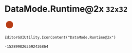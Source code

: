 # DataMode.Runtime@2x `32x32`
<img src="/img/DataMode.Runtime@2x.png" width=32 height=32>

``` CSharp
EditorGUIUtility.IconContent("DataMode.Runtime@2x")
```
```
-1528998263592436864
```

